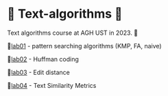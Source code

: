 # 🔶 Text-algorithms 🔶
Text algorithms course at AGH UST in 2023. 📝
<p> 🔸<a href="https://github.com/YoC00lig/Text-algorithms/tree/main/lab01">lab01</a> - pattern searching algorithms (KMP, FA, naive)</p>
<p> 🔸<a href="https://github.com/YoC00lig/Text-algorithms/tree/main/lab02">lab02</a> - Huffman coding</p>
<p> 🔸<a href="https://github.com/YoC00lig/Text-algorithms/tree/main/lab03">lab03</a> - Edit distance</p>
<p> 🔸<a href="https://github.com/YoC00lig/Text-algorithms/tree/main/lab04">lab04</a> - Text Similarity Metrics</p>



